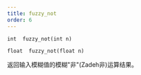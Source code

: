```yaml
---
title: fuzzy_not
order: 6
---
```

`int  fuzzy_not(int n)`

`float  fuzzy_not(float n)`

返回输入模糊值的模糊"非"(Zadeh非)运算结果。
